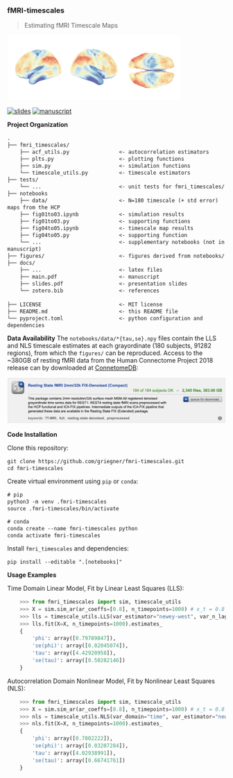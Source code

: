 ### fMRI-timescales
> Estimating fMRI Timescale Maps

<img src="./figures/hcp-tstats.png" width="400"/>

[![slides](https://img.shields.io/badge/slides-PDF-red?style=flat&logo=google-slides&logoColor=white)](https://griegner.github.io/fmri-timescales/slides.pdf)
[![manuscript](https://img.shields.io/badge/manuscript-PDF-red?style=flat&logo=google-docs&logoColor=white)](https://griegner.github.io/fmri-timescales/main.pdf)

**Project Organization**
```
.
├── fmri_timescales/
    ├── acf_utils.py                <- autocorrelation estimators
    ├── plts.py                     <- plotting functions
    ├── sim.py                      <- simulation functions
    └── timescale_utils.py          <- timescale estimators
├── tests/
    └── ...                         <- unit tests for fmri_timescales/
├── notebooks
    ├── data/                       <- N=180 timescale (+ std error) maps from the HCP
    ├── fig01to03.ipynb             <- simulation results
    ├── fig01to03.py                <- supporting functions
    ├── fig04to05.ipynb             <- timescale map results
    ├── fig04to05.py                <- supporting function
    └── ...                         <- supplementary notebooks (not in manuscript)
├── figures/                        <- figures derived from notebooks/
├── docs/
    ├── ...                         <- latex files
    ├── main.pdf                    <- manuscript
    ├── slides.pdf                  <- presentation slides
    └── zotero.bib                  <- references

├── LICENSE                         <- MIT license
├── README.md                       <- this README file
└── pyproject.toml                  <- python configuration and dependencies
```

**Data Availability**
The `notebooks/data/*{tau,se}.npy` files contain the LLS and NLS timescale estimates at each grayordinate (180 subjects, 91282 regions), from which the `figures/` can be reproduced. Access to the ~380GB of resting fMRI data from the Human Connectome Project 2018 release can by downloaded at [ConnetomeDB](https://db.humanconnectome.org/app/template/Login.vm):

<img src="./figures/hcp-dataset.png" width="800"/>

**Code Installation**

Clone this repository:
```
git clone https://github.com/griegner/fmri-timescales.git
cd fmri-timescales
```

Create virtual environment using `pip` or `conda`:
```
# pip
python3 -m venv .fmri-timescales
source .fmri-timescales/bin/activate
```

```
# conda
conda create --name fmri-timescales python
conda activate fmri-timescales
```


Install `fmri_timescales` and dependencies:
```
pip install --editable ".[notebooks]"
```

**Usage Examples**

Time Domain Linear Model, Fit by Linear Least Squares (LLS):
```python
    >>> from fmri_timescales import sim, timescale_utils
    >>> X = sim.sim_ar(ar_coeffs=[0.8], n_timepoints=1000) # x_t = 0.8 x_{t-1} + e_t
    >>> lls = timescale_utils.LLS(var_estimator="newey-west", var_n_lags=10)
    >>> lls.fit(X=X, n_timepoints=1000).estimates_
    {
        'phi': array([0.79789847]),
        'se(phi)': array([0.02045074]),
        'tau': array([4.42920958]),
        'se(tau)': array([0.50282146])
    }
```

Autocorrelation Domain Nonlinear Model, Fit by Nonlinear Least Squares (NLS):
```python
    >>> from fmri_timescales import sim, timescale_utils
    >>> X = sim.sim_ar(ar_coeffs=[0.8], n_timepoints=1000) # x_t = 0.8 x_{t-1} + e_t
    >>> nls = timescale_utils.NLS(var_domain="time", var_estimator="newey-west", var_n_lags=10)
    >>> nls.fit(X=X, n_timepoints=1000).estimates_
    {
        'phi': array([0.7802222]),
        'se(phi)': array([0.03207284]),
        'tau': array([4.02938991]),
        'se(tau)': array([0.66741761])
    }
```
